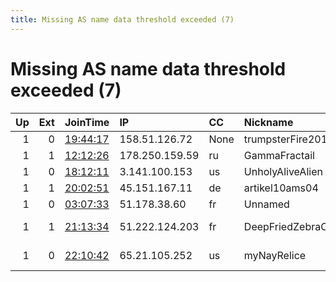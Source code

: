 ```yaml
---
title: Missing AS name data threshold exceeded (7)
---
```


# Missing AS name data threshold exceeded (7)

|   Up |   Ext | JoinTime                                                                                            | IP             | CC   | Nickname            |   ORp |   Dirp | Version   | Contact                   | OS    |   eFamMembers |
|-----:|------:|:----------------------------------------------------------------------------------------------------|:---------------|:-----|:--------------------|------:|-------:|:----------|:--------------------------|:------|--------------:|
|    1 |     0 | [19:44:17](https://metrics.torproject.org/rs.html#details/25E151634DBA6986F7E969A886DAF0D9CDE31D9D) | 158.51.126.72  | None | trumpsterFire2016   |  9443 |      0 | 0.4.4.8   | None                      | Linux |             1 |
|    1 |     1 | [12:12:26](https://metrics.torproject.org/rs.html#details/7984084E6E86F6510FE41C7723EC569EF92D14CD) | 178.250.159.59 | ru   | GammaFractail       |  9001 |   9030 | 0.3.5.13  | None                      | Linux |             1 |
|    1 |     0 | [18:12:11](https://metrics.torproject.org/rs.html#details/A9FBFAA612014AB4ED8F1D959B8C54511D933FE7) | 3.141.100.153  | us   | UnholyAliveAlien    |  9001 |   9030 | 0.4.5.7   | None                      | Linux |             1 |
|    1 |     1 | [20:02:51](https://metrics.torproject.org/rs.html#details/4141DDBCDD8AFCB96A033141E97E30FC6B51847A) | 45.151.167.11  | de   | artikel10ams04      |  9443 |      0 | 0.4.5.7   | Artikel10 email:info art  | Linux |             9 |
|    1 |     0 | [03:07:33](https://metrics.torproject.org/rs.html#details/44B3DE67C4D4CE88F023A573F6CA8B5F0E671351) | 51.178.38.60   | fr   | Unnamed             |   443 |     80 | 0.4.4.7   | None                      | Linux |             1 |
|    1 |     1 | [21:13:34](https://metrics.torproject.org/rs.html#details/E2D45AB283F555D703A8FE5B35047BB9E789C674) | 51.222.124.203 | fr   | DeepFriedZebraCakes |  9001 |     80 | 0.4.2.7   | deepfriedzebracakes at pr | Linux |             1 |
|    1 |     0 | [22:10:42](https://metrics.torproject.org/rs.html#details/AC42B677F99AAF31DD822E83F7130028CB2FF873) | 65.21.105.252  | us   | myNayRelice         |   443 |      0 | 0.4.5.7   | tor-operator@woofdog.com  | Linux |             1 |
